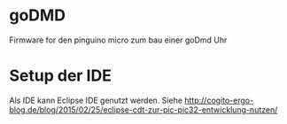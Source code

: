 # goDMD

Firmware for den pinguino micro zum bau einer goDmd Uhr

# Setup der IDE

Als IDE kann Eclipse IDE genutzt werden. Siehe http://cogito-ergo-blog.de/blog/2015/02/25/eclipse-cdt-zur-pic-pic32-entwicklung-nutzen/

